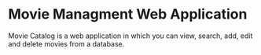 # Movie Managment Web Application

Movie Catalog is a web application in which you can view, search, add, edit and delete movies from a database.
